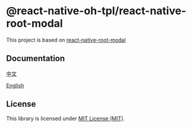 # @react-native-oh-tpl/react-native-root-modal

This project is based on [react-native-root-modal](https://github.com/magicismight/react-native-root-modal)

## Documentation

[中文](https://gitee.com/react-native-oh-library/usage-docs/tree/master/zh-cn/react-native-root-modal.md)

[English](https://gitee.com/react-native-oh-library/usage-docs/tree/master/en/react-native-root-modal.md)

## License

This library is licensed under [MIT License (MIT)](https://github.com/react-native-oh-library/react-native-root-modal/blob/sig/LICENSE).

